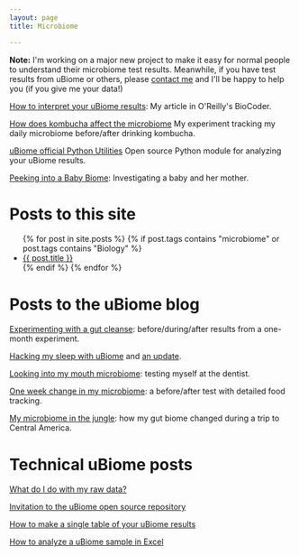 ```yaml
---
layout: page
title: Microbiome

---
```


**Note:** I'm working on a major new project to make it easy for normal people to understand their microbiome test results. Meanwhile, if you have test results from uBiome or others, please [contact me](mailto:richardsprague+home@gmail.com) and I'll be happy to help you (if you give me your data!)

[How to interpret your uBiome results](http://radar.oreilly.com/2015/07/announcing-biocoder-issue-8.html): My article in O'Reilly's BioCoder.

[How does kombucha affect the microbiome](https://github.com/richardsprague/kombucha) My experiment tracking my daily microbiome before/after drinking kombucha.

[uBiome official Python Utilities](https://github.com/ubiome-opensource/microbiome-tools/blob/master/docs/howto/analyze_your_ubiome_results_in_python.md) Open source Python module for analyzing your uBiome results. 

[Peeking into a Baby Biome](https://www.drgreene.com/perspectives/peeking-into-a-baby-biome/): Investigating a baby and her mother.


# Posts to this site

<ul>
  {% for post in site.posts %}
  {% if post.tags contains "microbiome" or post.tags contains "Biology"  %}
  <li>
      <a href="{{ post.url }}">{{ post.title }}</a>
  </li>
  {% endif %}
  {% endfor %}
</ul>



# Posts to the uBiome blog

[Experimenting with a gut cleanse](http://www.ubiomeblog.com/experimenting-with-a-gut-cleanse-by-richard-sprague/): before/during/after results from a one-month experiment.

[Hacking my sleep with uBiome](http://www.ubiomeblog.com/hacking-sleep/) and [an update](http://www.ubiomeblog.com/my-ubiome-sleep-hacking-update/).

<p><a href="http://www.ubiomeblog.com/looking-mouth-microbiome/">Looking into my mouth microbiome</a>: testing myself at the dentist.</p>

<p><a href="http://www.ubiomeblog.com/one-week-change-in-my-microbiome/">One week change in my microbiome</a>: a before/after test with detailed food tracking.</p>

<p><a href="http://www.ubiomeblog.com/my-microbiome-in-the-jungle/">My microbiome in the jungle</a>: how my gut biome changed during a trip to Central America.</p>

# Technical uBiome posts

<p><a href="http://www.ubiomeblog.com/what-do-i-do-with-my-raw-data/">What do I do with my raw data?</a></p>

<p><a href="http://www.ubiomeblog.com/invitation-to-join-the-ubiome-github-repository/">Invitation to the uBiome open source repository</a></p>

<p><a href="http://www.ubiomeblog.com/all-my-ubiome-results-in-a-single-table/">How to make a single table of your uBiome results</a></p>

<p><a href="http://blog.richardsprague.com/2015/01/how-to-analyze-ubiome-sample-in-excel.html">How to analyze a uBiome sample in Excel</a></p>
